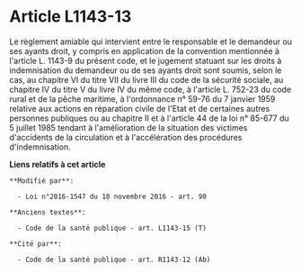 # Article L1143-13

Le règlement amiable qui intervient entre le responsable et le demandeur ou ses ayants droit, y compris en application de la
convention mentionnée à l'article L. 1143-9 du présent code, et le jugement statuant sur les droits à indemnisation du
demandeur ou de ses ayants droit sont soumis, selon le cas, au chapitre VI du titre VII du livre III du code de la sécurité
sociale, au chapitre IV du titre V du livre IV du même code, à l'article L. 752-23 du code rural et de la pêche maritime, à
l'ordonnance n° 59-76 du 7 janvier 1959 relative aux actions en réparation civile de l'Etat et de certaines autres personnes
publiques ou au chapitre II et à l'article 44 de la loi n° 85-677 du 5 juillet 1985 tendant à l'amélioration de la situation
des victimes d'accidents de la circulation et à l'accélération des procédures d'indemnisation.

**Liens relatifs à cet article**

	**Modifié par**:

	  - Loi n°2016-1547 du 18 novembre 2016 - art. 90

	**Anciens textes**:

	  - Code de la santé publique - art. L1143-15 (T)

	**Cité par**:

	  - Code de la santé publique - art. R1143-12 (Ab)
